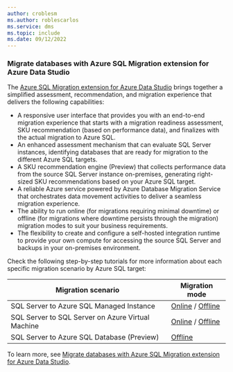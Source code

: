 ```yaml
---
author: croblesm
ms.author: roblescarlos
ms.service: dms
ms.topic: include
ms.date: 09/12/2022
---
```


### Migrate databases with Azure SQL Migration extension for Azure Data Studio
The [Azure SQL Migration extension for Azure Data Studio](/sql/azure-data-studio/extensions/azure-sql-migration-extension) brings together a simplified assessment, recommendation, and migration experience that delivers the following capabilities:
- A responsive user interface that provides you with an end-to-end migration experience that starts with a migration readiness assessment, SKU recommendation (based on performance data), and finalizes with the actual migration to Azure SQL.
- An enhanced assessment mechanism that can evaluate SQL Server instances, identifying databases that are ready for migration to the different Azure SQL targets.
- A SKU recommendation engine (Preview) that collects performance data from the source SQL Server instance on-premises, generating right-sized SKU recommendations based on your Azure SQL target.
- A reliable Azure service powered by Azure Database Migration Service that orchestrates data movement activities to deliver a seamless migration experience.
- The ability to run online (for migrations requiring minimal downtime) or offline (for migrations where downtime persists through the migration) migration modes to suit your business requirements.
- The flexibility to create and configure a self-hosted integration runtime to provide your own compute for accessing the source SQL Server and backups in your on-premises environment.

Check the following step-by-step tutorials for more information about each specific migration scenario by Azure SQL target:

| Migration scenario | Migration mode
|---------|---------|
SQL Server to Azure SQL Managed Instance| [Online](../articles/dms/tutorial-sql-server-managed-instance-online-ads.md) / [Offline](../articles/dms/tutorial-sql-server-managed-instance-offline-ads.md)
SQL Server to SQL Server on Azure Virtual Machine|[Online](../articles/dms/tutorial-sql-server-to-virtual-machine-online-ads.md) / [Offline](../articles/dms/tutorial-sql-server-to-virtual-machine-offline-ads.md)
SQL Server to Azure SQL Database (Preview)| [Offline](../articles/dms/tutorial-sql-server-azure-sql-database-offline-ads.md)

To learn more, see [Migrate databases with Azure SQL Migration extension for Azure Data Studio](../articles/dms/migration-using-azure-data-studio.md).